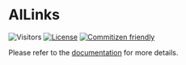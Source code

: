 # AILinks

![Visitors](https://visitor-badge.laobi.icu/badge?page_id=Easy-PhD.AILinks)
[![License](https://img.shields.io/badge/license-GPLv3-blue.svg)](https://www.gnu.org/licenses/gpl-3.0.en.html)
[![Commitizen friendly](https://img.shields.io/badge/commitizen-friendly-brightgreen.svg)](http://commitizen.github.io/cz-cli/)

Please refer to the [documentation](https://easy-phd.github.io/AILinks/) for more details.
